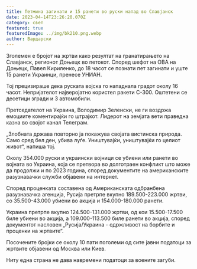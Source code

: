 ```yaml
---
title: Петмина загинати и 15 ранети во руски напад во Славјанск
date: 2023-04-14T23:26:20.070Z
category: свет
featured: true
featuredImage: ../img/bk210.png.webp
author: Вардарски
---
```


Зголемен е бројот на жртви како резултат на гранатирањето на Славјанск, регионот Доњецк во петокот. Според шефот на ОВА на Доњецк, Павел Кириленко, до 18 часот се познати пет загинати и уште 15 ранети Украинци, пренесе УНИАН.

Тој прецизираше дека руската војска го нападнала градот околу 16 часот. Непријателот најверојатно користел ракети С-300. Оштетени се десетици згради и 3 автомобили.

Претседателот на Украина, Володимир Зеленски, не ги воздржа емоциите коментирајќи го штрајкот. Лидерот на земјата вети праведна казна во својот канал Телеграм.

„Злобната држава повторно ја покажува својата вистинска природа. Само сред бел ден, убива луѓе. Уништувајќи, уништувајќи го целиот живот“, напиша тој.

Околу 354.000 руски и украински војници се убиени или ранети во војната во Украина, која се претвора во долготраен конфликт што може да продолжи и по 2023 година, според документите на американските разузнавачки служби објавени на интернет.

Според проценката составена од Американската одбранбена разузнавачка агенција, Русија претрпе вкупно 189.500-223.000 жртви, со 35.500-43.000 убиени во акција и 154.000-180.000 ранети.

Украина претрпе вкупно 124.500-131.000 жртви, од кои 15.500-17.500 биле убиени во акција, а 109.000-113.500 биле ранети во акција, според документот насловен „Русија/Украина - одржливост на борбите и проценки на жртвите“.

Посочените бројки се околу 10 пати поголеми од сите јавни податоци за жртвите објавени од Москва или Киев.

Ниту една страна не дава навремени податоци за воените загуби.
